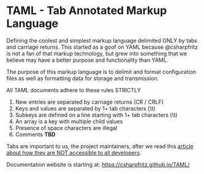 # TAML - Tab Annotated Markup Language

Defining the coolest and simplest markup language delimited ONLY by tabs and carriage returns.  This started as a goof on YAML because @csharpfritz is not a fan of that markup technology, but grew into something that we believe may have a better purpose and functionality than YAML.

The purpose of this markup language is to delimit and format configuration files as well as formatting data for storage and transmission.

All TAML documents adhere to these rules STRICTLY
1. New entries are separated by carriage returns (CR / CRLF)
1. Keys and values are separated by 1+ tab characters (\t)
1. Subkeys are defined on a line starting with 1+ tab characters (\t)
1. An array is a key with multiple child values
1. Presence of space characters are illegal
1. Comments **TBD**

Tabs are important to us, the project maintainers, after we read this [article about how they are NOT accessible to all developers](https://www.reddit.com/r/javascript/comments/c8drjo/nobody_talks_about_the_real_reason_to_use_tabs/).

Documentation website is starting at:  https://csharpfritz.github.io/TAML/
